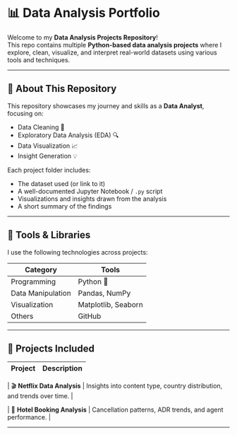 # 📊 Data Analysis Portfolio

Welcome to my **Data Analysis Projects Repository**!  
This repo contains multiple **Python-based data analysis projects** where I explore, clean, visualize, and interpret real-world datasets using various tools and techniques.

---

## 🧠 About This Repository
This repository showcases my journey and skills as a **Data Analyst**, focusing on:
- Data Cleaning 🧹  
- Exploratory Data Analysis (EDA) 🔍  
- Data Visualization 📈  
- Insight Generation 💡  

Each project folder includes:
- The dataset used (or link to it)
- A well-documented Jupyter Notebook / `.py` script
- Visualizations and insights drawn from the analysis
- A short summary of the findings

---

## 🧰 Tools & Libraries
I use the following technologies across projects:

| Category | Tools |
|-----------|--------|
| Programming | Python 🐍 |
| Data Manipulation | Pandas, NumPy |
| Visualization | Matplotlib, Seaborn |
| Others | GitHub |

---

## 📂 Projects Included

| Project | Description |
|----------|--------------|

| 🎬 **Netflix Data Analysis** | Insights into content type, country distribution, and trends over time. |

| 🏨 **Hotel Booking Analysis** | Cancellation patterns, ADR trends, and agent performance. |

---
